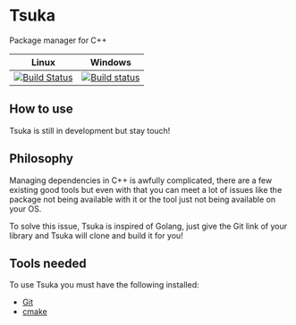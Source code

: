 # Tsuka
Package manager for C++

| Linux          | Windows     |
| -------------- | ------------ |
| [![Build Status](https://github.com/Xwilarg/Tsuka/workflows/Linux%20CI/badge.svg)](https://github.com/Xwilarg/Tsuka/actions?query=workflow%3A%22Linux+CI%22) | [![Build status](https://github.com/Xwilarg/Tsuka/workflows/Windows%20CI/badge.svg)](https://github.com/Xwilarg/Tsuka/actions?query=workflow%3A%22Windows+CI%22) |

## How to use
Tsuka is still in development but stay touch!

## Philosophy
Managing dependencies in C++ is awfully complicated, there are a few existing good tools but even with that you can meet a lot of issues like the package not being available with it or the tool just not being available on your OS.

To solve this issue, Tsuka is inspired of Golang, just give the Git link of your library and Tsuka will clone and build it for you!

## Tools needed
To use Tsuka you must have the following installed:
 - [Git](https://git-scm.com/downloads/)
 - [cmake](https://cmake.org/install/)
